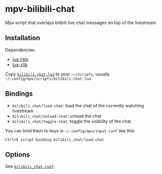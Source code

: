 # mpv-bilibili-chat

Mpv script that overlays bilibili live chat messages on top of the livestream.

## Installation

Dependencies:

* [lua-http](https://github.com/daurnimator/lua-http/tree/v0.3)
* [lua-zlib](https://github.com/brimworks/lua-zlib/tree/v1.2)

Copy [`bilibili-chat.lua`](./bilibili-chat.lua) to your `~~/scripts`, usually `~/.config/mpv/scripts/bilibili-chat.lua`

## Bindings

* `bilibili_chat/load-chat`: load the chat of the currently watching livestream
* `bilibili_chat/unload-chat`: unload the chat
* `bilibili_chat/toggle-chat`: toggle the visibility of the chat

You can bind them to keys in `~/.config/mpv/input.conf` like this:

```
Ctrl+b script-binding bilibili_chat/load-chat
```

## Options

See [`bilibili_chat.conf`](./bilibili_chat.conf).
